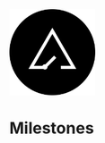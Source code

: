 <img src="Switch_Microcontroller_Spec_Preview.assets/switch_logo.svg" alt="switch_logo" style="zoom:15%;" />

# Milestones

